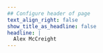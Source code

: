 ```yaml
---
## Configure header of page
text_align_right: false
show_title_as_headline: false
headline: |
  Alex McCreight
---
```


<!-- this is a subheadline -->
